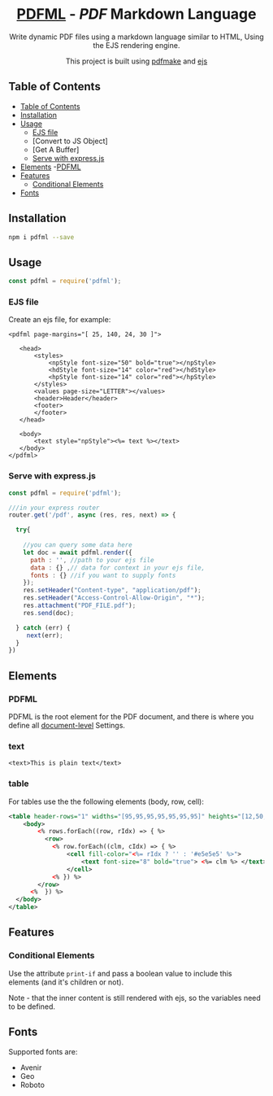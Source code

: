 <h1 align="center">
  <a href='https://github.com/nutrition-power/pdfml'>PDFML</a> - <em>PDF</em>  Markdown Language
</h1>

<p align="center">
  Write dynamic PDF files using a markdown language similar to HTML, Using the EJS rendering engine.
<p>

<p align="center">
  This project is built using <a href='http://pdfmake.org/#/'>pdfmake</a> and <a href='https://ejs.co/'>ejs</a>
<p>


## Table of Contents

<!--ts-->
- [Table of Contents](#table-of-contents)
- [Installation](#installation)
- [Usage](#usage)
  - [EJS file](#ejs-file)
  - [Convert to JS Object]
  - [Get A Buffer]
  - [Serve with express.js](#serve-with-express.js)
- [Elements](#elements)
  -[PDFML](#pdfml)
- [Features](#features)
  - [Conditional Elements](#conditional-elements)
- [Fonts](#Fonts)
<!--te-->

## Installation


```sh
npm i pdfml --save
```


## Usage
```js
const pdfml = require('pdfml');
```

### EJS file
 Create an ejs file, for example:
 ```
 <pdfml page-margins="[ 25, 140, 24, 30 ]">

    <head>
        <styles>
            <npStyle font-size="50" bold="true"></npStyle>
            <hdStyle font-size="14" color="red"></hdStyle>
            <hpStyle font-size="14" color="red"></hpStyle>
        </styles>
        <values page-size="LETTER"></values>
        <header>Header</header>
        <footer>
        </footer>
    </head>

    <body>
        <text style="npStyle"><%= text %></text>
    </body>
</pdfml>
 ```

### Serve with express.js
```js
const pdfml = require('pdfml');

///in your express router
router.get('/pdf', async (res, res, next) => {

  try{
    
    //you can query some data here
    let doc = await pdfml.render({
      path : '', //path to your ejs file
      data : {} ,// data for context in your ejs file,
      fonts : {} //if you want to supply fonts
    });
    res.setHeader("Content-type", "application/pdf");
    res.setHeader("Access-Control-Allow-Origin", "*");
    res.attachment("PDF_FILE.pdf");
    res.send(doc);

  } catch (err) {
     next(err);
  }
})
```


## Elements

### PDFML

PDFML is the root element for the PDF document, and there is where you define all <a href="https://pdfmake.github.io/docs/0.1/document-definition-object/page/">document-level</a> Settings.


### text

```<text>This is plain text</text>```


### table

For tables use the the following elements (body, row, cell):

```xml
<table header-rows="1" widths="[95,95,95,95,95,95,95]" heights="[12,50,50,50,50,50,50]" dont-break-rows="true">
    <body>
        <% rows.forEach((row, rIdx) => { %>          
          <row>
            <% row.forEach((clm, cIdx) => { %>
                <cell fill-color="<%= rIdx ? '' : '#e5e5e5' %>">
                    <text font-size="8" bold="true"> <%= clm %> </text>
                </cell> 
            <% }) %>
        </row>
      <%  }) %>
  </body>
</table>
```

## Features

### Conditional Elements

Use the attribute ```print-if``` and pass a boolean value to include this elements (and it's children or not).

Note - that the inner content is still rendered with ejs, so the variables need to be defined.

## Fonts

Supported fonts are:
- Avenir
- Geo
- Roboto